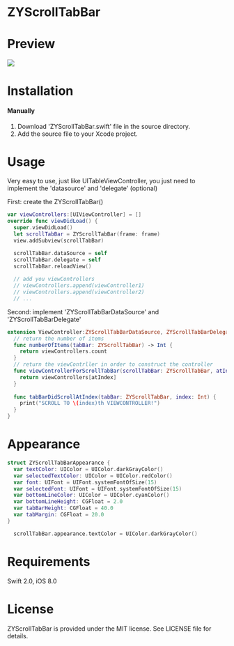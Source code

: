 # ZYScrollTabBar
# Preview
![](https://raw.githubusercontent.com/alfredcc/ZYScrollTabBar/master/gif/preview.gif)

# Installation
#### Manually
1. Download 'ZYScrollTabBar.swift' file in the source directory.
2. Add the source file to your Xcode project.

# Usage
Very easy to use, just like UITableViewController, you just need to implement the 'datasource' and 'delegate' (optional)

First:  create the ZYScrollTabBar()
``` swift
var viewControllers:[UIViewController] = []
override func viewDidLoad() {
  super.viewDidLoad()
  let scrollTabBar = ZYScrollTabBar(frame: frame)
  view.addSubview(scrollTabBar)

  scrollTabBar.dataSource = self
  scrollTabBar.delegate = self
  scrollTabBar.reloadView()
  
  // add you viewControllers
  // viewControllers.append(viewController1)
  // viewControllers.append(viewController2)
  // ...
```
Second: implement 'ZYScrollTabBarDataSource' and 'ZYScrollTabBarDelegate'
``` swift
extension ViewController:ZYScrollTabBarDataSource, ZYScrollTabBarDelegate {
  // return the number of items
  func numberOfItems(tabBar: ZYScrollTabBar) -> Int {
    return viewControllers.count
  }
  // return the viewContrller in order to construct the controller
  func viewControllerForScrollTabBar(scrollTabBar: ZYScrollTabBar, atIndex: Int) -> UIViewController {
    return viewControllers[atIndex]
  }
   
  func tabBarDidScrollAtIndex(tabBar: ZYScrollTabBar, index: Int) {
    print("SCROLL TO \(index)th VIEWCONTROLLER!")
  }
}
```

# Appearance
``` swift
struct ZYScrollTabBarAppearance {
  var textColor: UIColor = UIColor.darkGrayColor()
  var selectedTextColor: UIColor = UIColor.redColor()
  var font: UIFont = UIFont.systemFontOfSize(15)
  var selectedFont: UIFont = UIFont.systemFontOfSize(15)
  var bottomLineColor: UIColor = UIColor.cyanColor()
  var bottomLineHeight: CGFloat = 2.0
  var tabBarHeight: CGFloat = 40.0
  var tabMargin: CGFloat = 20.0
}
```

``` swift
  scrollTabBar.appearance.textColor = UIColor.darkGrayColor()
```
# Requirements
Swift 2.0, iOS 8.0

# License
ZYScrollTabBar is provided under the MIT license. See LICENSE file for details.
